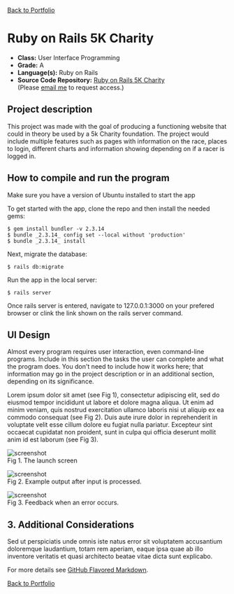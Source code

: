 [Back to Portfolio](./)

Ruby on Rails 5K Charity
===============

-   **Class:** User Interface Programming
-   **Grade:** A
-   **Language(s):** Ruby on Rails
-   **Source Code Repository:** [Ruby on Rails 5K Charity](https://github.com/User-interface-Programming-Class/UserInterfaceFinal)  
    (Please [email me](mailto:wlcassel@csustudent.net?subject=GitHub%20Access) to request access.)

## Project description

This project was made with the goal of producing a functioning website that could in theory be used by a 5k Charity foundation. The project would include multiple features such as pages with information on the race, places to login, different charts and information showing depending on if a racer is logged in.

## How to compile and run the program

Make sure you have a version of Ubuntu installed to start the app

To get started with the app, clone the repo and then install the needed gems:

```
$ gem install bundler -v 2.3.14
$ bundle _2.3.14_ config set --local without 'production'
$ bundle _2.3.14_ install
```

Next, migrate the database:

```
$ rails db:migrate
```

Run the app in the local server:

```
$ rails server
```
Once rails server is entered, navigate to 127.0.0.1:3000 on your prefered browser or clink the link shown on the rails server command.

## UI Design

Almost every program requires user interaction, even command-line programs. Include in this section the tasks the user can complete and what the program does. You don't need to include how it works here; that information may go in the project description or in an additional section, depending on its significance.

Lorem ipsum dolor sit amet (see Fig 1), consectetur adipiscing elit, sed do eiusmod tempor incididunt ut labore et dolore magna aliqua. Ut enim ad minim veniam, quis nostrud exercitation ullamco laboris nisi ut aliquip ex ea commodo consequat (see Fig 2). Duis aute irure dolor in reprehenderit in voluptate velit esse cillum dolore eu fugiat nulla pariatur. Excepteur sint occaecat cupidatat non proident, sunt in culpa qui officia deserunt mollit anim id est laborum (see Fig 3).

![screenshot](images/dummy_thumbnail.jpg)  
Fig 1. The launch screen

![screenshot](images/dummy_thumbnail.jpg)  
Fig 2. Example output after input is processed.

![screenshot](images/dummy_thumbnail.jpg)  
Fig 3. Feedback when an error occurs.

## 3. Additional Considerations

Sed ut perspiciatis unde omnis iste natus error sit voluptatem accusantium doloremque laudantium, totam rem aperiam, eaque ipsa quae ab illo inventore veritatis et quasi architecto beatae vitae dicta sunt explicabo. 

For more details see [GitHub Flavored Markdown](https://guides.github.com/features/mastering-markdown/).

[Back to Portfolio](./)
